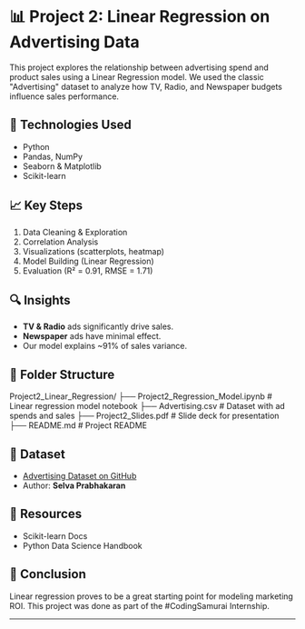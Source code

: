 # 📊 Project 2: Linear Regression on Advertising Data

This project explores the relationship between advertising spend and product sales using a Linear Regression model. We used the classic "Advertising" dataset to analyze how TV, Radio, and Newspaper budgets influence sales performance.

## 🔧 Technologies Used
- Python
- Pandas, NumPy
- Seaborn & Matplotlib
- Scikit-learn

## 📈 Key Steps
1. Data Cleaning & Exploration
2. Correlation Analysis
3. Visualizations (scatterplots, heatmap)
4. Model Building (Linear Regression)
5. Evaluation (R² = 0.91, RMSE = 1.71)

## 🔍 Insights
- **TV & Radio** ads significantly drive sales.
- **Newspaper** ads have minimal effect.
- Our model explains ~91% of sales variance.

## 📁 Folder Structure
Project2_Linear_Regression/
├── Project2_Regression_Model.ipynb  # Linear regression model notebook
├── Advertising.csv                  # Dataset with ad spends and sales
├── Project2_Slides.pdf              # Slide deck for presentation
├── README.md                        # Project README

## 📝 Dataset
- [Advertising Dataset on GitHub](https://github.com/selva86/datasets/blob/master/Advertising.csv)
- Author: **Selva Prabhakaran**

## 📎 Resources
- Scikit-learn Docs
- Python Data Science Handbook

## 📌 Conclusion
Linear regression proves to be a great starting point for modeling marketing ROI. This project was done as part of the #CodingSamurai Internship.

---


